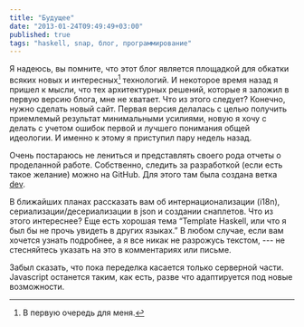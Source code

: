 ```yaml
---
title: "Будущее"
date: "2013-01-24T09:49:49+03:00"
published: true
tags: "haskell, snap, блог, программирование"
---
```


Я надеюсь, вы помните, что этот блог является площадкой для обкатки всяких новых и интересных[^1] технологий. И некоторое время назад я пришел к мысли, что тех архитектурных решений, которые я заложил в первую версию блога, мне не хватает. Что из этого следует? Конечно, нужно сделать новый сайт. Первая версия делалась с целью получить приемлемый результат минимальными усилиями, новую я хочу с делать с учетом ошибок первой и лучшего понимания общей идеологии. И именно к этому я приступил пару недель назад. 

Очень постараюсь не лениться и представлять своего рода отчеты о проделанной работе. Собственно, следить за разработкой (если есть такое желание) можно на GitHub. Для этого там была создана ветка [dev](https://github.com/dikmax/haskell-blog/tree/dev).

В ближайших планах рассказать вам об интернационализации (i18n), сериализации/десериализации в json и создании снаплетов. Что из этого интереснее? Еще есть хорошая тема “Template Haskell, или что я был бы не прочь увидеть в других языках.” В любом случае, если вам хочется узнать подробнее, а я все никак не разрожусь текстом, --- не стесняйтесь указать на это в комментариях или письме.

Забыл сказать, что пока переделка касается только серверной части. Javascript останется таким, как есть, разве что адаптируется под новые возможности.

[^1]: В первую очередь для меня.